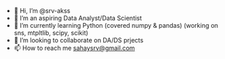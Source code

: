- 👋 Hi, I’m @srv-akss
- 👀 I’m an aspiring Data Analyst/Data Scientist
- 🌱 I’m currently learning Python (covered numpy & pandas) (working on sns, mtpltlib, scipy, scikit)
- 💞️ I’m looking to collaborate on DA/DS prjects
- 📫 How to reach me <sahaysrv@gmail.com>

<!---
srv-akss/srv-akss is a ✨ special ✨ repository because its `README.md` (this file) appears on your GitHub profile.
You can click the Preview link to take a look at your changes.
--->

